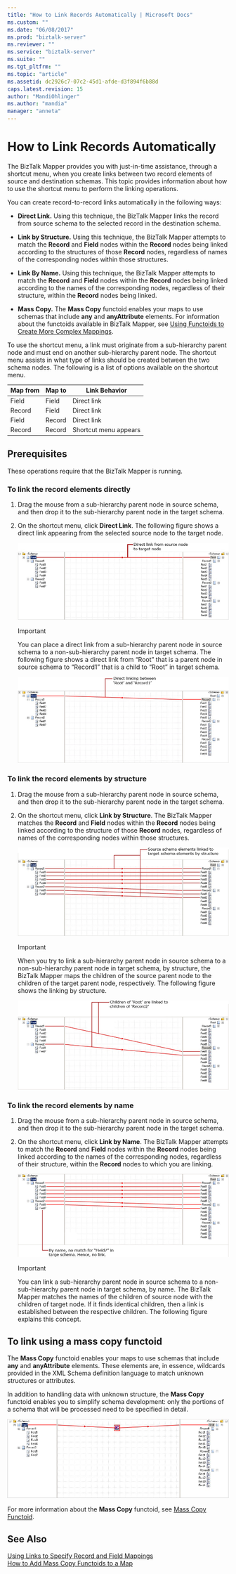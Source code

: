 ```yaml
---
title: "How to Link Records Automatically | Microsoft Docs"
ms.custom: ""
ms.date: "06/08/2017"
ms.prod: "biztalk-server"
ms.reviewer: ""
ms.service: "biztalk-server"
ms.suite: ""
ms.tgt_pltfrm: ""
ms.topic: "article"
ms.assetid: dc2926c7-07c2-45d1-afde-d3f894f6b88d
caps.latest.revision: 15
author: "MandiOhlinger"
ms.author: "mandia"
manager: "anneta"
---
```

# How to Link Records Automatically
The BizTalk Mapper provides you with just-in-time assistance, through a shortcut menu, when you create links between two record elements of source and destination schemas. This topic provides information about how to use the shortcut menu to perform the linking operations.  
  
 You can create record-to-record links automatically in the following ways:  
  
-   **Direct Link.** Using this technique, the BizTalk Mapper links the record from source schema to the selected record in the destination schema.  
  
-   **Link by Structure.** Using this technique, the BizTalk Mapper attempts to match the **Record** and **Field** nodes within the **Record** nodes being linked according to the structures of those **Record** nodes, regardless of names of the corresponding nodes within those structures.  
  
-   **Link By Name.** Using this technique, the BizTalk Mapper attempts to match the **Record** and **Field** nodes within the **Record** nodes being linked according to the names of the corresponding nodes, regardless of their structure, within the **Record** nodes being linked.  
  
-   **Mass Copy.** The **Mass Copy** functoid enables your maps to use schemas that include **any** and **anyAttribute** elements. For information about the functoids available in BizTalk Mapper, see [Using Functoids to Create More Complex Mappings](../core/using-functoids-to-create-more-complex-mappings.md).  
  
 To use the shortcut menu, a link must originate from a sub-hierarchy parent node and must end on another sub-hierarchy parent node. The shortcut menu assists in what type of links should be created between the two schema nodes. The following is a list of options available on the shortcut menu.  
  
|Map from|Map to|Link Behavior|  
|--------------|------------|-------------------|  
|Field|Field|Direct link|  
|Record|Field|Direct link|  
|Field|Record|Direct link|  
|Record|Record|Shortcut menu appears|  
  
## Prerequisites  
 These operations require that the BizTalk Mapper is running.  
  
### To link the record elements directly  
  
1.  Drag the mouse from a sub-hierarchy parent node in source schema, and then drop it to the sub-hierarchy parent node in the target schema.  
  
2.  On the shortcut menu, click **Direct Link**. The following figure shows a direct link appearing from the selected source node to the target node.  
  
     ![Direct link from source node to target node](../core/media/linkrecordelements-directly.gif "Linkrecordelements_directly")  
  
    > [!IMPORTANT]
    >  You can place a direct link from a sub-hierarchy parent node in source schema to a non-sub-hierarchy parent node in target schema. The following figure shows a direct link from “Root” that is a parent node in source schema to “Record1” that is a child to “Root” in target schema.  
  
     ![Linking record elements directly](../core/media/linkrecordelements-directly2.gif "Linkrecordelements_directly2")  
  
### To link the record elements by structure  
  
1.  Drag the mouse from a sub-hierarchy parent node in source schema, and then drop it to the sub-hierarchy parent node in the target schema.  
  
2.  On the shortcut menu, click **Link by Structure**. The BizTalk Mapper matches the **Record** and **Field** nodes within the **Record** nodes being linked according to the structure of those **Record** nodes, regardless of names of the corresponding nodes within those structures.  
  
     ![Link record elements&#95;by structure](../core/media/linkrecordelements-bystructure.gif "Linkrecordelements_bystructure")  
  
    > [!IMPORTANT]
    >  When you try to link a sub-hierarchy parent node in source schema to a non-sub-hierarchy parent node in target schema, by structure, the BizTalk Mapper maps the children of the source parent node to the children of the target parent node, respectively. The following figure shows the linking by structure.  
  
     ![Linking record elements by structure](../core/media/linkrecordelements-bystructure2.gif "Linkrecordelements_bystructure2")  
  
### To link the record elements by name  
  
1.  Drag the mouse from a sub-hierarchy parent node in source schema, and then drop it to the sub-hierarchy parent node in the target schema.  
  
2.  On the shortcut menu, click **Link by Name**. The BizTalk Mapper attempts to match the **Record** and **Field** nodes within the **Record** nodes being linked according to the names of the corresponding nodes, regardless of their structure, within the **Record** nodes to which you are linking.  
  
     ![Linking record elements by name](../core/media/linkrecordelements-byname.gif "Linkrecordelements_byname")  
  
    > [!IMPORTANT]
    >  You can link a sub-hierarchy parent node in source schema to a non-sub-hierarchy parent node in target schema, by name. The BizTalk Mapper matches the names of the children of source node with the children of target node. If it finds identical children, then a link is established between the respective children. The following figure explains this concept.  
  
## To link using a mass copy functoid  
 The **Mass Copy** functoid enables your maps to use schemas that include **any** and **anyAttribute** elements. These elements are, in essence, wildcards provided in the XML Schema definition language to match unknown structures or attributes.  
  
 In addition to handling data with unknown structure, the **Mass Copy** functoid enables you to simplify schema development: only the portions of a schema that will be processed need to be specified in detail.  
  
 ![Linking record elements by Mass Copy functoid](../core/media/linkrecordelements-masscopyfunctoid.gif "Linkrecordelements_MassCopyfunctoid")  
  
 For more information about the **Mass Copy** functoid, see [Mass Copy Functoid](../core/mass-copy-functoid.md).  
  
## See Also  
 [Using Links to Specify Record and Field Mappings](../core/using-links-to-specify-record-and-field-mappings.md)   
 [How to Add Mass Copy Functoids to a Map](../core/how-to-add-mass-copy-functoids-to-a-map.md)